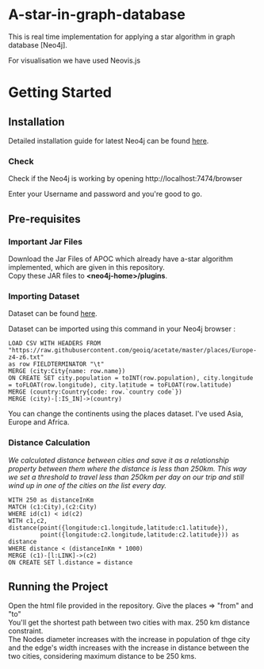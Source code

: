 # A-star-in-graph-database

This is real time implementation for applying a star algorithm in graph database [Neo4j]. <br/>

For visualisation we have used Neovis.js <br/>


# Getting Started

## Installation

Detailed installation guide for latest Neo4j can be found <a href="https://neo4j.com/docs/operations-manual/current/installation/">here</a>.

### Check

Check if the Neo4j is working by opening http://localhost:7474/browser<br/>

Enter your Username and password and you're good to go.

## Pre-requisites

### Important Jar Files

Download the Jar Files of APOC which already have a-star algorithm implemented, which are given in this repository.<br/>
Copy these JAR files to <b>&lt;neo4j-home&gt;/plugins</b>.

### Importing Dataset

Dataset can be found <a href="https://github.com/geoiq/acetate/tree/master/places">here</a>.<br/>

Dataset can be imported using this command in your Neo4j browser :

```
LOAD CSV WITH HEADERS FROM 
"https://raw.githubusercontent.com/geoiq/acetate/master/places/Europe-z4-z6.txt"
as row FIELDTERMINATOR "\t"
MERGE (city:City{name: row.name})
ON CREATE SET city.population = toINT(row.population), city.longitude = toFLOAT(row.longitude), city.latitude = toFLOAT(row.latitude) 
MERGE (country:Country{code: row.`country code`})
MERGE (city)-[:IS_IN]->(country)
```

You can change the continents using the places dataset. I've used Asia, Europe and Africa. <br/>

### Distance Calculation

*We calculated distance between cities and save it as a relationship property between them where the distance is less than 250km. This way we set a threshold to travel less than 250km per day on our trip and still wind up in one of the cities on the list every day.*

```
WITH 250 as distanceInKm
MATCH (c1:City),(c2:City)
WHERE id(c1) < id(c2)
WITH c1,c2,
distance(point({longitude:c1.longitude,latitude:c1.latitude}), 
         point({longitude:c2.longitude,latitude:c2.latitude})) as distance
WHERE distance < (distanceInKm * 1000) 
MERGE (c1)-[l:LINK]->(c2)
ON CREATE SET l.distance = distance
```
## Running the Project

Open the html file provided in the repository. Give the places => "from" and "to" <br/>
You'll get the shortest path between two cities with max. 250 km distance constraint. <br/>
The Nodes diameter increases with the increase in population of thge city and the edge's width increases with the increase in distance between the two cities, considering maximum distance to be 250 kms.



